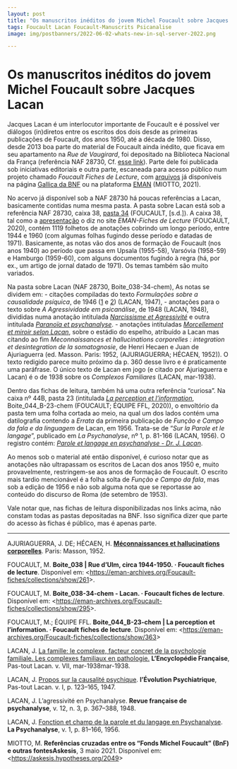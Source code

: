 ```yaml
---
layout: post
title: "Os manuscritos inéditos do jovem Michel Foucault sobre Jacques Lacan"
tags: Foucault Lacan Foucault-Manuscrits Psicanalise
image: img/postbanners/2022-06-02-whats-new-in-sql-server-2022.png

---
```


# Os manuscritos inéditos do jovem Michel Foucault sobre Jacques Lacan

Jacques Lacan é um interlocutor importante de Foucault e é possível ver
diálogos (in)diretos entre os escritos dos dois desde as primeiras
publicações de Foucault, dos anos 1950, até a década de 1980. Disso,
desde 2013 boa parte do material de Foucault ainda inédito, que ficava
em seu apartamento na *Rue de Vaugirard*, foi depositado na Biblioteca
Nacional da França (referência NAF 28730, Cf. [esse
link](https://askesis.hypotheses.org/2049)). Parte dele foi publicada
sob iniciativas editoriais e outra parte, escaneada para acesso público
num projeto chamado *Foucault Fiches de Lecture*, com
[arquivos](https://askesis.hypotheses.org/2049) já disponíveis na página
[Gallica da BNF](https://gallica.bnf.fr/) ou na plataforma
[EMAN](https://eman-archives.org/Foucault-fiches/) (MIOTTO, 2021).

No acervo já disponível sob a NAF 28730 há poucas referências a Lacan,
basicamente contidas numa mesma pasta. A pasta sobre Lacan está sob a
referência NAF 28730, caixa 38, [pasta
34](https://eman-archives.org/Foucault-fiches/collections/show/295)
(FOUCAULT, \[s.d.\]). A caixa 38, tal como a
[apresentação](https://eman-archives.org/Foucault-fiches/collections/show/261)
o diz no site *EMAN-Fiches de Lecture* (FOUCAULT, 2020), contém 1119
folhetos de anotações cobrindo um longo período, entre 1944 e 1960 (com
algumas folhas fugindo desse período e datadas de 1971). Basicamente, as
notas vão dos anos de formação de Foucault (nos anos 1940) ao período
que passa em Upsala (1955-58), Varsóvia (1958-59) e Hamburgo (1959-60),
com alguns documentos fugindo à regra (há, por ex., um artigo de jornal
datado de 1971). Os temas também são muito variados.

Na pasta sobre Lacan (NAF 28730, Boite_038-34-chem), As notas se dividem
em: - citações compiladas do texto *Formulações sobre a causalidade
psíquica*, de 1946
([1](https://eman-archives.org/Foucault-fiches/items/show/6979) e
[2](https://eman-archives.org/Foucault-fiches/items/show/6980)) (LACAN,
1947), - anotações para o texto sobre *A Agressividade em psicanálise*,
de 1948 (LACAN, 1948), divididas numa anotação intitulada *[Narcissisme
et
Agressivité](https://eman-archives.org/Foucault-fiches/items/show/6981)*
e outra intitulada *[Paranoïa et
psychanalyse](https://eman-archives.org/Foucault-fiches/items/show/6983)*. -
anotações intituladas *[Morcellement et miroir selon
Lacan](https://eman-archives.org/Foucault-fiches/items/show/6982)*,
sobre o estádio do espelho, atribuído a Lacan mas citando ao fim
*Meconnaissances et hallucinations corporelles : integration et
desintegration de la somatognosie*, de Henri Hecaen e Juan de
Ajuriaguerra (ed. Masson. Paris: 1952, (AJURIAGUERRA; HÉCAEN, 1952)). O
texto redigido parece muito próximo da p. 360 desse livro e é
praticamente uma paráfrase. O único texto de Lacan em jogo (e citado por
Ajuriaguerra e Lacan) é o de 1938 sobre os *Complexos Familiares*
(LACAN, mar-1938).

Dentro das fichas de leitura, também há uma outra referência “curiosa”.
Na caixa nº 44B, pasta 23 (intitulada *[La perception et
l’information](https://eman-archives.org/Foucault-fiches/collections/show/363)*,
Boite_044_B-23-chem (FOUCAULT; ÉQUIPE FFL, 2020)), o envoltório da pasta
tem uma folha cortada ao meio, na qual um dos lados contém uma
datilografia contendo a *Errata* da primeira publicação de *Função e
Campo da fala e da linguagem* de Lacan, em 1956. Trata-se de “*Sur la
Parole et le langage*”, publicado em *La Psychanalyse*, nº 1, p. 81-166
(LACAN, 1956). O registro contém: *[Parole et langage en psychanalyse -
Dr. J.
Lacan](https://eman-archives.org/Foucault-fiches/items/show/8280)*.

Ao menos sob o material até então disponível, é curioso notar que as
anotações não ultrapassam os escritos de Lacan dos anos 1950 e, muito
provavelmente, restringem-se aos anos de formação de Foucault. O escrito
mais tardio mencionável é a folha solta de *Função e Campo da fala*, mas
sob a edição de 1956 e não sob alguma nota que se reportasse ao conteúdo
do discurso de Roma (de setembro de 1953).

Vale notar que, nas fichas de leitura disponibilizadas nos links acima,
não constam todas as pastas depositadas na BNF. Isso significa dizer que
parte do acesso às fichas é público, mas é apenas parte.

---

AJURIAGUERRA, J. DE; HÉCAEN, H. **[Méconnaissances et hallucinations
corporelles](https://books.google.com/books/about/M%C3%A9connaissances_et_hallucinations_corpo.html?hl=pt-BR&id=KJIRAQAAMAAJ)**.
Paris: Masson, 1952.

FOUCAULT, M. **Boite_038 \| Rue d’Ulm, circa 1944-1950. · Foucault
fiches de lecture**. Disponível em:
\<<https://eman-archives.org/Foucault-fiches/collections/show/261>\>.

FOUCAULT, M. **Boite_038-34-chem - Lacan. · Foucault fiches de
lecture**. Disponível em:
\<<https://eman-archives.org/Foucault-fiches/collections/show/295>\>.

FOUCAULT, M.; ÉQUIPE FFL. **Boite_044_B-23-chem \| La perception et
l’information. · Foucault fiches de lecture**. Disponível em:
\<<https://eman-archives.org/Foucault-fiches/collections/show/363>\>

LACAN, J. [La famille: le complexe, facteur concret de la psychologie
familiale. Les complexes familiaux en
pathologie.](https://ecole-lacanienne.net/wp-content/uploads/2016/04/1938-03-00.pdf)
**L’Encyclopédie Française**, Pas-tout Lacan. v. VII, mar-1938mar-1938.

LACAN, J. [Propos sur la causalité
psychique](https://ecole-lacanienne.net/wp-content/uploads/2016/04/1946-09-28.pdf).
**l’Évolution Psychiatrique**, Pas-tout Lacan. v. I, p. 123–165, 1947.

LACAN, J. L’agressivité en Psychanalyse. **Revue française de
psychanalyse**, v. 12, n. 3, p. 367–388, 1948.

LACAN, J. [Fonction et champ de la parole et du langage en
Psychanalyse](http://www.psicanaliseefilosofia.com.br/acervo/fonctionetchamp.doc).
**La Psychanalyse**, v. 1, p. 81–166, 1956.

MIOTTO, M. **Referências cruzadas entre os “Fonds Michel Foucault” (BnF)
e outras fontesAskesis**, 3 maio 2021. Disponível em:
\<<https://askesis.hypotheses.org/2049>\>
